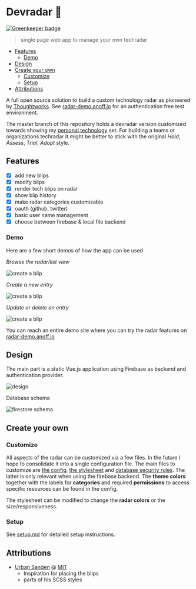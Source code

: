 # Devradar 📡

[![Greenkeeper badge](https://badges.greenkeeper.io/anoff/devradar.svg)](https://greenkeeper.io/)

> single page web app to manage your own techradar

<!-- TOC depthFrom:2 -->

- [Features](#features)
  - [Demo](#demo)
- [Design](#design)
- [Create your own](#create-your-own)
  - [Customize](#customize)
  - [Setup](#setup)
- [Attributions](#attributions)

<!-- /TOC -->

A full open source solution to build a custom technology radar as pioneered by [Thoughtworks](https://www.thoughtworks.com/radar).
See [radar-demo.anoff.io](https://radar-demo.anoff.io) for an authentication free test environment.

The master branch of this repository holds a devradar version customized towards showing my [personal technology](https://radar.anoff.io) set.
For building a teams or organizations techradar it might be better to stick with the original _Hold_, _Assess_, _Trial_, _Adopt_ style.

## Features

- [x] add new blips
- [x] modify blips
- [x] render tech blips on radar
- [x] show blip history
- [x] make radar categories customizable
- [x] oauth (github, twitter)
- [x] basic user name management
- [x] choose between firebase & local file backend

### Demo

Here are a few short demos of how the app can be used

*Browse the radar/list view*

![create a blip](assets/demo-viewer.gif)

*Create a new entry*

![create a blip](assets/demo-create.gif)

*Update or delete an entry*

![create a blip](assets/demo-edit_delete.gif)

You can reach an entire demo site where you can try the radar features on [radar-demo.anoff.io](//radar-demo.anoff.io)
## Design

The main part is a static Vue.js application using Firebase as backend and authentication provider.

![design](http://www.plantuml.com/plantuml/proxy?cache=no&src=https://raw.github.com/anoff/devradar/master/assets/design.puml)

Database schema

![firestore schema](http://www.plantuml.com/plantuml/proxy?cache=no&src=https://raw.github.com/anoff/devradar/master/assets/firestore.puml)

## Create your own

### Customize

All aspects of the radar can be customized via a few files.
In the future I hope to consolidate it into a single configuration file.
The main files to customize are [the config](src/config.js), [the stylesheet](src/assets/radar.scss) and [database security rules](firestore.rules). The latter is only relevant when using the firebase backend.
The **theme colors** together with the labels for **categories** and required **permissions** to access specific resources can be found in the config.

The stylesheet can be modified to change the **radar colors** or the size/responsiveness.

### Setup

See [setup.md](setup.md) for detailed setup instructions.

## Attributions

- [Urban Sanden](https://github.com/urre/radar/) @ [MIT](https://github.com/urre/radar/blob/502b57332467e68819ce69eeb65f8432129d69b9/LICENSE)
  - Inspiration for placing the blips
  - parts of his SCSS styles
